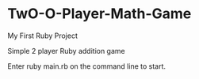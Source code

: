 # TwO-O-Player-Math-Game
My First Ruby Project

Simple 2 player Ruby addition game

Enter ruby main.rb on the command line to start.

